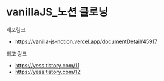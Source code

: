 # vanillaJS_노션 클로닝 
배포링크
- https://vanilla-js-notion.vercel.app/documentDetail/45917


회고 링크
- https://yess.tistory.com/11
- https://yess.tistory.com/12
